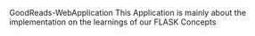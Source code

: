 GoodReads-WebApplication This Application is mainly about the implementation on the learnings of our FLASK Concepts
